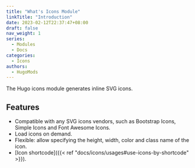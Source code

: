 ```yaml
---
title: "What's Icons Module"
linkTitle: "Introduction"
date: 2023-02-12T22:37:47+08:00
draft: false
nav_weight: 1
series:
  - Modules
  - Docs
categories:
  - Icons
authors:
  - HugoMods
---
```


The Hugo icons module generates inline SVG icons.

<!--more-->

## Features

- Compatible with any SVG icons vendors, such as Bootstrap Icons, Simple Icons and Font Awesome Icons.
- Load icons on demand.
- Flexible: allow specifying the height, width, color and class name of the icon.
- [Icon shortcode]({{< ref "docs/icons/usages#use-icons-by-shortcode" >}}).
